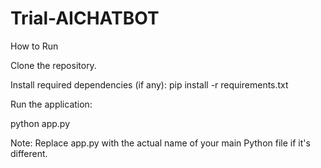 # Trial-AICHATBOT
How to Run

Clone the repository.

Install required dependencies (if any): pip install -r requirements.txt

Run the application: 

python app.py

Note: Replace app.py with the actual name of your main Python file if it's different.
